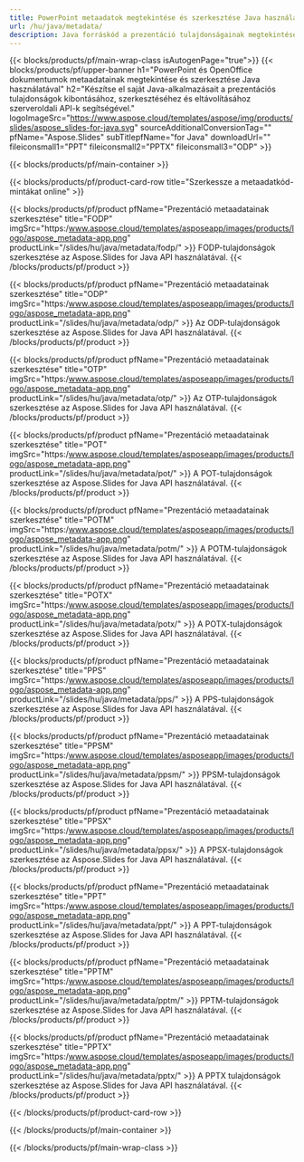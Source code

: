 ```yaml
---
title: PowerPoint metaadatok megtekintése és szerkesztése Java használatával
url: /hu/java/metadata/
description: Java forráskód a prezentáció tulajdonságainak megtekintéséhez és szerkesztéséhez
---
```


{{< blocks/products/pf/main-wrap-class isAutogenPage="true">}}
{{< blocks/products/pf/upper-banner h1="PowerPoint és OpenOffice dokumentumok metaadatainak megtekintése és szerkesztése Java használatával" h2="Készítse el saját Java-alkalmazásait a prezentációs tulajdonságok kibontásához, szerkesztéséhez és eltávolításához szerveroldali API-k segítségével." logoImageSrc="https://www.aspose.cloud/templates/aspose/img/products/slides/aspose_slides-for-java.svg" sourceAdditionalConversionTag="" pfName="Aspose.Slides" subTitlepfName="for Java" downloadUrl="" fileiconsmall1="PPT" fileiconsmall2="PPTX" fileiconsmall3="ODP" >}}

{{< blocks/products/pf/main-container >}}

{{< blocks/products/pf/product-card-row title="Szerkessze a metaadatkód-mintákat online" >}}

{{< blocks/products/pf/product pfName="Prezentáció metaadatainak szerkesztése" title="FODP" imgSrc="https:/www.aspose.cloud/templates/asposeapp/images/products/logo/aspose_metadata-app.png" productLink="/slides/hu/java/metadata/fodp/" >}}
FODP-tulajdonságok szerkesztése az Aspose.Slides for Java API használatával.
{{< /blocks/products/pf/product >}}

{{< blocks/products/pf/product pfName="Prezentáció metaadatainak szerkesztése" title="ODP" imgSrc="https:/www.aspose.cloud/templates/asposeapp/images/products/logo/aspose_metadata-app.png" productLink="/slides/hu/java/metadata/odp/" >}}
Az ODP-tulajdonságok szerkesztése az Aspose.Slides for Java API használatával.
{{< /blocks/products/pf/product >}}

{{< blocks/products/pf/product pfName="Prezentáció metaadatainak szerkesztése" title="OTP" imgSrc="https:/www.aspose.cloud/templates/asposeapp/images/products/logo/aspose_metadata-app.png" productLink="/slides/hu/java/metadata/otp/" >}}
Az OTP-tulajdonságok szerkesztése az Aspose.Slides for Java API használatával.
{{< /blocks/products/pf/product >}}

{{< blocks/products/pf/product pfName="Prezentáció metaadatainak szerkesztése" title="POT" imgSrc="https:/www.aspose.cloud/templates/asposeapp/images/products/logo/aspose_metadata-app.png" productLink="/slides/hu/java/metadata/pot/" >}}
A POT-tulajdonságok szerkesztése az Aspose.Slides for Java API használatával.
{{< /blocks/products/pf/product >}}

{{< blocks/products/pf/product pfName="Prezentáció metaadatainak szerkesztése" title="POTM" imgSrc="https:/www.aspose.cloud/templates/asposeapp/images/products/logo/aspose_metadata-app.png" productLink="/slides/hu/java/metadata/potm/" >}}
A POTM-tulajdonságok szerkesztése az Aspose.Slides for Java API használatával.
{{< /blocks/products/pf/product >}}

{{< blocks/products/pf/product pfName="Prezentáció metaadatainak szerkesztése" title="POTX" imgSrc="https:/www.aspose.cloud/templates/asposeapp/images/products/logo/aspose_metadata-app.png" productLink="/slides/hu/java/metadata/potx/" >}}
A POTX-tulajdonságok szerkesztése az Aspose.Slides for Java API használatával.
{{< /blocks/products/pf/product >}}

{{< blocks/products/pf/product pfName="Prezentáció metaadatainak szerkesztése" title="PPS" imgSrc="https:/www.aspose.cloud/templates/asposeapp/images/products/logo/aspose_metadata-app.png" productLink="/slides/hu/java/metadata/pps/" >}}
A PPS-tulajdonságok szerkesztése az Aspose.Slides for Java API használatával.
{{< /blocks/products/pf/product >}}

{{< blocks/products/pf/product pfName="Prezentáció metaadatainak szerkesztése" title="PPSM" imgSrc="https:/www.aspose.cloud/templates/asposeapp/images/products/logo/aspose_metadata-app.png" productLink="/slides/hu/java/metadata/ppsm/" >}}
PPSM-tulajdonságok szerkesztése az Aspose.Slides for Java API használatával.
{{< /blocks/products/pf/product >}}

{{< blocks/products/pf/product pfName="Prezentáció metaadatainak szerkesztése" title="PPSX" imgSrc="https:/www.aspose.cloud/templates/asposeapp/images/products/logo/aspose_metadata-app.png" productLink="/slides/hu/java/metadata/ppsx/" >}}
A PPSX-tulajdonságok szerkesztése az Aspose.Slides for Java API használatával.
{{< /blocks/products/pf/product >}}

{{< blocks/products/pf/product pfName="Prezentáció metaadatainak szerkesztése" title="PPT" imgSrc="https:/www.aspose.cloud/templates/asposeapp/images/products/logo/aspose_metadata-app.png" productLink="/slides/hu/java/metadata/ppt/" >}}
A PPT-tulajdonságok szerkesztése az Aspose.Slides for Java API használatával.
{{< /blocks/products/pf/product >}}

{{< blocks/products/pf/product pfName="Prezentáció metaadatainak szerkesztése" title="PPTM" imgSrc="https:/www.aspose.cloud/templates/asposeapp/images/products/logo/aspose_metadata-app.png" productLink="/slides/hu/java/metadata/pptm/" >}}
PPTM-tulajdonságok szerkesztése az Aspose.Slides for Java API használatával.
{{< /blocks/products/pf/product >}}

{{< blocks/products/pf/product pfName="Prezentáció metaadatainak szerkesztése" title="PPTX" imgSrc="https:/www.aspose.cloud/templates/asposeapp/images/products/logo/aspose_metadata-app.png" productLink="/slides/hu/java/metadata/pptx/" >}}
A PPTX tulajdonságok szerkesztése az Aspose.Slides for Java API használatával.
{{< /blocks/products/pf/product >}}



{{< /blocks/products/pf/product-card-row >}}

{{< /blocks/products/pf/main-container >}}
    
{{< /blocks/products/pf/main-wrap-class >}}